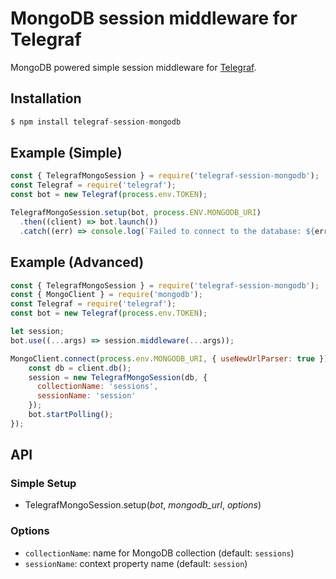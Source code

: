 # MongoDB session middleware for Telegraf

MongoDB powered simple session middleware for [Telegraf](https://github.com/telegraf/telegraf).

## Installation

```js
$ npm install telegraf-session-mongodb
```

## Example (Simple)

```js
const { TelegrafMongoSession } = require('telegraf-session-mongodb');
const Telegraf = require('telegraf');
const bot = new Telegraf(process.env.TOKEN);

TelegrafMongoSession.setup(bot, process.ENV.MONGODB_URI)
  .then((client) => bot.launch())
  .catch((err) => console.log(`Failed to connect to the database: ${err}`));
```

## Example (Advanced)

```js
const { TelegrafMongoSession } = require('telegraf-session-mongodb');
const { MongoClient } = require('mongodb');
const Telegraf = require('telegraf');
const bot = new Telegraf(process.env.TOKEN);

let session;
bot.use((...args) => session.middleware(...args));

MongoClient.connect(process.env.MONGODB_URI, { useNewUrlParser: true }).then((client) => {
    const db = client.db();
    session = new TelegrafMongoSession(db, {
      collectionName: 'sessions',
      sessionName: 'session'
    });
    bot.startPolling();
});
```

## API

### Simple Setup

* TelegrafMongoSession.setup(_bot_, _mongodb\_url_, _options_)

### Options

* `collectionName`: name for MongoDB collection (default: `sessions`)
* `sessionName`: context property name (default: `session`)
